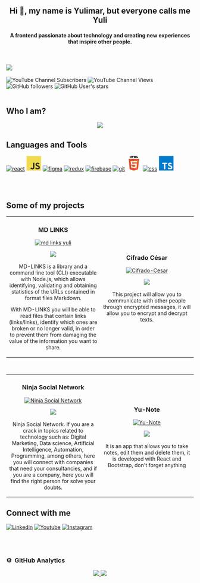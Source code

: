 <h2 align="center">Hi 👋, my name is Yulimar, but everyone calls me Yuli</h2>
<h4 align="center">A frontend passionate about technology and creating new experiences that inspire other people.</h4>
<br></br>
<img src="https://i.imgur.com/ajsAmUQ.png">

![YouTube Channel Subscribers](https://img.shields.io/youtube/channel/subscribers/UC9iZHV96PZ6-7IzuT5eEMtg)
![YouTube Channel Views](https://img.shields.io/youtube/channel/views/UC9iZHV96PZ6-7IzuT5eEMtg)
![GitHub followers](https://img.shields.io/github/followers/laduquesadev?style=social)
![GitHub User's stars](https://img.shields.io/github/stars/laduquesadev)
<br></br>

## Who I am?

<div align="center"><img height="280" src="[https://imgur.com/dBEG0GQ](https://imgur.com/dBEG0GQ)"></div>

## Languages and Tools
<p align="left"> 
  <a href="https://reactjs.org/" target="_blank" rel="noreferrer"> <img src="https://upload.wikimedia.org/wikipedia/commons/thumb/a/a7/React-icon.svg/1150px-React-icon.svg.png" alt="react" width="40" height="40"/></a> 
  <a href="https://developer.mozilla.org/en-US/docs/Web/JavaScript" target="_blank" rel="noreferrer"> <img src="https://raw.githubusercontent.com/devicons/devicon/master/icons/javascript/javascript-original.svg" alt="javascript" width="40" height="40"/></a> 
  <a href="https://www.figma.com/" target="_blank" rel="noreferrer"> <img src="https://www.vectorlogo.zone/logos/figma/figma-icon.svg" alt="figma" width="40" height="40"/></a> 
  <a href="https://redux.js.org/" target="_blank" rel="noreferrer"> <img src="https://redux.js.org/img/redux.svg" alt="redux" width="40" height="40"/></a> 
  <a href="https://firebase.google.com/" target="_blank" rel="noreferrer"> <img src="https://www.vectorlogo.zone/logos/firebase/firebase-icon.svg" alt="firebase" width="40" height="40"/></a> 
  <a href="https://git-scm.com/" target="_blank" rel="noreferrer"> <img src="https://www.vectorlogo.zone/logos/git-scm/git-scm-icon.svg" alt="git" width="40" height="40"/></a> 
  <a href="https://www.w3.org/html/" target="_blank" rel="noreferrer"> <img src="https://raw.githubusercontent.com/devicons/devicon/master/icons/html5/html5-original-wordmark.svg" alt="html5" width="40" height="40"/></a> 
  <a href="https://es.wikipedia.org/wiki/CSS" target="_blank" rel="noreferrer"> <img src="https://upload.wikimedia.org/wikipedia/commons/d/d5/CSS3_logo_and_wordmark.svg" alt="css" width="40" height="40"/></a>
  <a href="https://www.typescriptlang.org/" target="_blank" rel="noreferrer"><img src="https://raw.githubusercontent.com/devicons/devicon/master/icons/typescript/typescript-original.svg" alt="typescript" width="40" height="40"/></a>
</p>
<br></br>

## Some of my projects
<div>
<table>
<tr>
<td width="50%">
<h3 align="center">MD LINKS</h3>
<div align="center">
<a href="https://npmjs.com/package/md-links-yuli" target="_blank"><img src="https://i.imgur.com/yb9dPBy.png" width="400" alt="md links yuli"></a>
<p><a href="https://github.com/LaDuquesaDev/md-links/tree/main" target="_blank"><img src="https://img.shields.io/badge/C%C3%93DIGO-cfaae0?style=for-the-badge&logo=github&logoColor=black"></a></p>
<p>MD-LINKS is a library and a command line tool (CLI) executable with Node.js, which allows identifying, validating and obtaining statistics of the URLs contained in format files Markdown.

With MD-LINKS you will be able to read files that contain links (links/links), identify which ones are broken or no longer valid, in order to prevent them from damaging the value of the information you want to share.</p>
</div>      
</td>

<td width="50%">
<h3 align="center">Cifrado César</h3>
<div align="center">
<a href="https://laduquesadev.github.io/Cifrado-Cesar/src/index.html" target="_blank"><img src="https://i.imgur.com/GWeAcJ8.png" width="400" alt="Cifrado-Cesar"></a>
<p><a href="https://github.com/LaDuquesaDev/Cifrado-Cesar" target="_blank"><img src="https://img.shields.io/badge/CÓDIGO-ff9?style=for-the-badge&logo=github&logoColor=black"></a></p>
<p>This project will allow you to communicate with other people through encrypted messages, it will allow you to encrypt and decrypt texts.</p>
</div>
  
</table>                                                                                 

<br>

<table>
<tr>  
<td width="50%">
<h3 align="center">Ninja Social Network</h3>
<div align="center">
<a href="https://laduquesadev.github.io/Ninja-Social-Network/src/index.html" target="_blank"><img src="https://imgur.com/fhQCOye.png" width="400" alt="Ninja Social Network"></a>
<p><a href="https://github.com/LaDuquesaDev/Ninja-Social-Network" target="_blank"><img src="https://img.shields.io/badge/CÓDIGO-ff9?style=for-the-badge&logo=github&logoColor=black"></a></p>
<p>Ninja Social Network. If you are a crack in topics related to technology such as: Digital Marketing, Data science, Artificial Intelligence, Automation, Programming, among others, here you will connect with companies that need your consultancies, and if you are a company, here you will find the right person for solve your doubts.</p>
</div>                                                                          
</td>

<td width="50%">
<h3 align="center">Yu-Note</h3>
<div align="center">                                       
<a href="https://yunote-88484.web.app/" target="_blank"><img src="https://i.imgur.com/GJmJg9w.png" width="400" alt="Yu-Note"></a>
<br>
<p><a href="https://github.com/LaDuquesaDev/yu-note" target="_blank"><img src="https://img.shields.io/badge/C%C3%93DIGO-80ffaa?style=for-the-badge&logo=github&logoColor=black"></a></p>
</p>It is an app that allows you to take notes, edit them and delete them, it is developed with React and Bootstrap, don't forget anything</p>
</div>   
</td>

</table>                                                                                 
</div>

## Connect with me
<p align="left">
  <a href="https://linkedin.com/in/laduquesadev"><img alt="Linkedin" title="Yulimar Duque Linkedin" src="https://img.shields.io/badge/LinkedIn-0077B5?style=for-the-badge&logo=linkedin&logoColor=white"></a>
  <a href="https://www.youtube.com/@laduquesadev"><img alt="Youtube" title="LaDuquesaDev Youtube" src="https://img.shields.io/badge/Youtube-D14836?style=for-the-badge&logo=youtube&logoColor=white"></a>
  <a href="https://instagram.com/laduquesadev/"><img alt="Instagram" title="LaDuquesaDev Instagram" src="https://img.shields.io/badge/Instagram-E4405F?style=for-the-badge&logo=instagram&logoColor=white"></a>
</p>
<br></br>

### ⚙️ &nbsp;GitHub Analytics
<p align="center">
<a href="https://github.com/ArisGuimera">
  <img height="160em" src="https://github-readme-stats-eight-theta.vercel.app/api?username=LaDuquesaDev&show_icons=true&theme=algolia&include_all_commits=true&count_private=true"/>
  <img height="160em" src="https://github-readme-stats-eight-theta.vercel.app/api/top-langs/?username=LaDuquesaDev&layout=compact&langs_count=8&theme=algolia"/>
</a>
</p>
